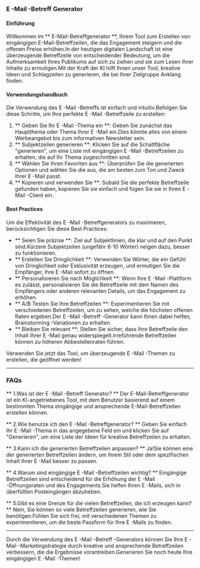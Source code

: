 ### E -Mail -Betreff Generator

#### Einführung
Willkommen im ** E-Mail-Betreffgenerator **, Ihrem Tool zum Erstellen von eingängigen E-Mail-Betreffzeilen, die das Engagement steigern und die offenen Preise erhöhen.In der heutigen digitalen Landschaft ist eine überzeugende Betreffzeile von entscheidender Bedeutung, um die Aufmerksamkeit Ihres Publikums auf sich zu ziehen und sie zum Lesen Ihrer Inhalte zu ermutigen.Mit der Kraft der KI hilft Ihnen unser Tool, kreative Ideen und Schlagzeilen zu generieren, die bei Ihrer Zielgruppe Anklang finden.

#### Verwendungshandbuch
Die Verwendung des E -Mail -Betreffs ist einfach und intuitiv.Befolgen Sie diese Schritte, um Ihre perfekte E -Mail -Betreffzeile zu erstellen:

1. ** Geben Sie Ihr E -Mail -Thema ein **: Geben Sie zunächst das Hauptthema oder Thema Ihrer E -Mail ein.Dies könnte alles von einem Werbeangebot bis zum informativen Newsletter sein.
2. ** Subjektzeilen generieren **: Klicken Sie auf die Schaltfläche "generieren", um eine Liste mit eingängigen E -Mail -Betreffzeilen zu erhalten, die auf Ihr Thema zugeschnitten sind.
3. ** Wählen Sie Ihren Favoriten aus **: Überprüfen Sie die generierten Optionen und wählen Sie die aus, die am besten zum Ton und Zweck Ihrer E -Mail passt.
4. ** Kopieren und verwenden Sie **: Sobald Sie die perfekte Betreffzeile gefunden haben, kopieren Sie sie einfach und fügen Sie sie in Ihren E -Mail -Client ein.

#### Best Practices
Um die Effektivität des E -Mail -Betreffgenerators zu maximieren, berücksichtigen Sie diese Best Practices:

- ** Seien Sie präzise **: Ziel auf Subjektlinien, die klar und auf den Punkt sind.Kürzere Subjektzeilen (ungefähr 6-10 Wörter) neigen dazu, besser zu funktionieren.
- ** Erstellen Sie Dringlichkeit **: Verwenden Sie Wörter, die ein Gefühl von Dringlichkeit oder Exklusivität erzeugen, und ermutigen Sie die Empfänger, Ihre E -Mail sofort zu öffnen.
- ** Personalisieren Sie nach Möglichkeit **: Wenn Ihre E -Mail -Plattform es zulässt, personalisieren Sie die Betreffzeile mit dem Namen des Empfängers oder anderen relevanten Details, um das Engagement zu erhöhen.
- ** A/B Testen Sie Ihre Betreffzeilen **: Experimentieren Sie mit verschiedenen Betreffzeilen, um zu sehen, welche die höchsten offenen Raten ergeben.Der E -Mail -Betreff -Generator kann Ihnen dabei helfen, Brainstorming -Variationen zu erhalten.
- ** Bleiben Sie relevant **: Stellen Sie sicher, dass Ihre Betreffzeile den Inhalt Ihrer E -Mail genau widerspiegelt.Irreführende Betreffzeilen können zu höheren Abbestellenraten führen.

Verwenden Sie jetzt das Tool, um überzeugende E -Mail -Themen zu erstellen, die geöffnet werden!

---

### FAQs

** 1.Was ist der E -Mail -Betreff Generator? **
Der E-Mail-Betreffgenerator ist ein KI-angetriebenes Tool, mit dem Benutzer basierend auf einem bestimmten Thema eingängige und ansprechende E-Mail-Betreffzeilen erstellen können.

** 2.Wie benutze ich den E -Mail -Betreffgenerator? **
Geben Sie einfach Ihr E -Mail -Thema in das angegebene Feld ein und klicken Sie auf "Generieren", um eine Liste der Ideen für kreative Betreffzeilen zu erhalten.

** 3.Kann ich die generierten Betreffzeilen anpassen? **
Ja!Sie können eine der generierten Betreffzeilen ändern, um Ihrem Stil oder dem spezifischen Inhalt Ihrer E -Mail besser zu passen.

** 4.Warum sind eingängige E -Mail -Betreffzeilen wichtig? **
Eingängige Betreffzeilen sind entscheidend für die Erhöhung der E -Mail -Öffnungsraten und des Engagements.Sie helfen Ihren E -Mails, sich in überfüllten Posteingängen abzuheben.

** 5.Gibt es eine Grenze für die vielen Betreffzeilen, die ich erzeugen kann? **
Nein, Sie können so viele Betreffzeilen generieren, wie Sie benötigen.Fühlen Sie sich frei, mit verschiedenen Themen zu experimentieren, um die beste Passform für Ihre E -Mails zu finden.

---

Durch die Verwendung des E -Mail -Betreff -Generators können Sie Ihre E -Mail -Marketingstrategie durch kreative und ansprechende Betreffzeilen verbessern, die die Ergebnisse vorantreiben.Generieren Sie noch heute Ihre eingängigen E -Mail -Themen!